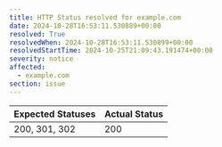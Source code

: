 ```yaml
---
title: HTTP Status resolved for example.com
date: 2024-10-28T16:53:11.530889+00:00
resolved: True
resolvedWhen: 2024-10-28T16:53:11.530899+00:00
resolvedStartTime: 2024-10-25T21:09:43.191474+00:00
severity: notice
affected:
  - example.com
section: issue
---
```


| Expected Statuses | Actual Status  |
|-------------------|----------------|
| 200, 301, 302 | 200 |
